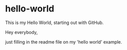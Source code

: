 # hello-world
This is my Hello World, starting out with GitHub.

Hey everybody,

just filling in the readme file on my 'hello world' example.
